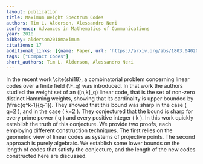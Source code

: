 ```yaml
---
layout: publication
title: Maximum Weight Spectrum Codes
authors: Tim L. Alderson, Alessandro Neri
conference: Advances in Mathematics of Communications
year: 2018
bibkey: alderson2018maximum
citations: 17
additional_links: [{name: Paper, url: 'https://arxiv.org/abs/1803.04020'}]
tags: ["Compact Codes"]
short_authors: Tim L. Alderson, Alessandro Neri
---
```

In the recent work \cite\{shi18\}, a combinatorial problem concerning linear
codes over a finite field \(\F_q\) was introduced. In that work the authors
studied the weight set of an \([n,k]_q\) linear code, that is the set of non-zero
distinct Hamming weights, showing that its cardinality is upper bounded by
\(\frac\{q^k-1\}\{q-1\}\). They showed that this bound was sharp in the case \( q=2 \),
and in the case \( k=2 \). They conjectured that the bound is sharp for every
prime power \( q \) and every positive integer \( k \). In this work quickly
establish the truth of this conjecture. We provide two proofs, each employing
different construction techniques. The first relies on the geometric view of
linear codes as systems of projective points. The second approach is purely
algebraic. We establish some lower bounds on the length of codes that satisfy
the conjecture, and the length of the new codes constructed here are discussed.